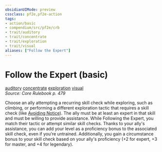 ```yaml
---
obsidianUIMode: preview
cssclass: pf2e,pf2e-action
tags:
- action/basic
- compendium/src/pf2e/crb
- trait/auditory
- trait/concentrate
- trait/exploration
- trait/visual
aliases: ["Follow the Expert"]
---
```

# Follow the Expert (basic)
[auditory](/rules/traits/auditory.md)  [concentrate](/rules/traits/concentrate.md)  [exploration](/rules/traits/exploration.md)  [visual](/rules/traits/visual.md)  
*Source: Core Rulebook p. 479*  



Choose an ally attempting a recurring skill check while exploring, such as climbing, or performing a different exploration tactic that requires a skill check (like [Avoiding Notice](/rules/actions/avoid-notice.md)). The ally must be at least an expert in that skill and must be willing to provide assistance. While Following the Expert, you match their tactic or attempt similar skill checks. Thanks to your ally's assistance, you can add your level as a proficiency bonus to the associated skill check, even if you're untrained. Additionally, you gain a circumstance bonus to your skill check based on your ally's proficiency (+2 for expert, +3 for master, and +4 for legendary).